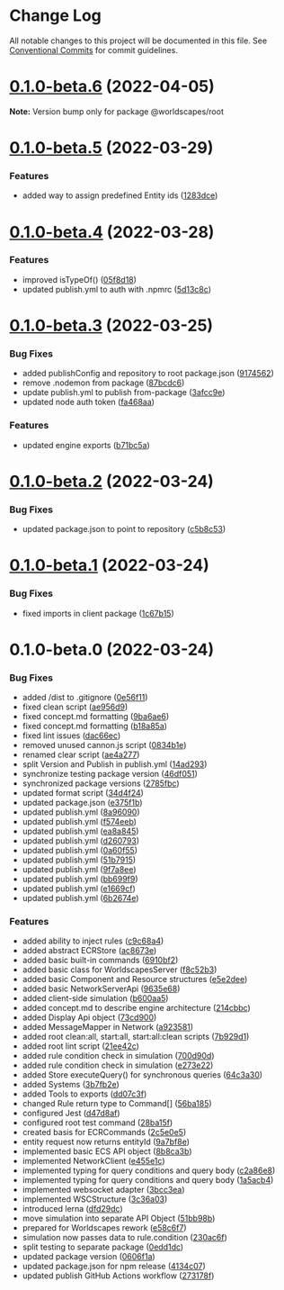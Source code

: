 # Change Log

All notable changes to this project will be documented in this file.
See [Conventional Commits](https://conventionalcommits.org) for commit guidelines.

# [0.1.0-beta.6](https://github.com/worldscapes/engine/compare/v0.1.0-beta.5...v0.1.0-beta.6) (2022-04-05)

**Note:** Version bump only for package @worldscapes/root





# [0.1.0-beta.5](https://github.com/worldscapes/engine/compare/v0.1.0-beta.4...v0.1.0-beta.5) (2022-03-29)


### Features

* added way to assign predefined Entity ids ([1283dce](https://github.com/worldscapes/engine/commit/1283dceaebca44796206f25c70cd278abe3c2276))





# [0.1.0-beta.4](https://github.com/worldscapes/engine/compare/v0.1.0-beta.3...v0.1.0-beta.4) (2022-03-28)


### Features

* improved isTypeOf() ([05f8d18](https://github.com/worldscapes/engine/commit/05f8d182891bbd576913dee093b50d0a15408953))
* updated publish.yml to auth with .npmrc ([5d13c8c](https://github.com/worldscapes/engine/commit/5d13c8c6da266240459a15fb1bee748ac301c933))





# [0.1.0-beta.3](https://github.com/worldscapes/engine/compare/v0.1.0-beta.2...v0.1.0-beta.3) (2022-03-25)


### Bug Fixes

* added publishConfig and repository to root package.json ([9174562](https://github.com/worldscapes/engine/commit/91745629ca83bd24043bff4009e2403da0c1bdd8))
* remove .nodemon from package ([87bcdc6](https://github.com/worldscapes/engine/commit/87bcdc6a0393f679329eb0688ef2f97c97d138b7))
* update publish.yml to publish from-package ([3afcc9e](https://github.com/worldscapes/engine/commit/3afcc9efa84668d4868b161c8d6aee21f9399581))
* updated node auth token ([fa468aa](https://github.com/worldscapes/engine/commit/fa468aa97f80eeb560b548ac25a4d8a533ac2746))


### Features

* updated engine exports ([b71bc5a](https://github.com/worldscapes/engine/commit/b71bc5a96f65f9117d8f521c7ef32fe8f8449787))





# [0.1.0-beta.2](https://github.com/worldscapes/engine/compare/v0.1.0-beta.1...v0.1.0-beta.2) (2022-03-24)


### Bug Fixes

* updated package.json to point to repository ([c5b8c53](https://github.com/worldscapes/engine/commit/c5b8c53bdb940e2a359140bc4ccbbc3f38dfb7c6))





# [0.1.0-beta.1](https://github.com/worldscapes/engine/compare/v0.1.0-beta.0...v0.1.0-beta.1) (2022-03-24)


### Bug Fixes

* fixed imports in client package ([1c67b15](https://github.com/worldscapes/engine/commit/1c67b152c6c33adf964e4f353651fe081acc19ba))





# 0.1.0-beta.0 (2022-03-24)


### Bug Fixes

* added /dist to .gitignore ([0e56f11](https://github.com/worldscapes/engine/commit/0e56f1146ae2fdf13b79c09dba7f57ce466dcaed))
* fixed clean script ([ae956d9](https://github.com/worldscapes/engine/commit/ae956d998041ca953cbbbc3373b2d0604196c2b4))
* fixed concept.md formatting ([9ba6ae6](https://github.com/worldscapes/engine/commit/9ba6ae6b2058dca15db3838ccc48f7ef27e7e418))
* fixed concept.md formatting ([b18a85a](https://github.com/worldscapes/engine/commit/b18a85a63c8b9e6ecc2270532d3e1a749091eb47))
* fixed lint issues ([dac66ec](https://github.com/worldscapes/engine/commit/dac66ec21b2038bf5df64b446b87e7f23ae595c1))
* removed unused cannon.js script ([0834b1e](https://github.com/worldscapes/engine/commit/0834b1e776461407a4f9af8bf3b75769f6a1e22f))
* renamed clear script ([ae4a277](https://github.com/worldscapes/engine/commit/ae4a277272c716447a9f5d402611bdcae1435abf))
* split Version and Publish in publish.yml ([14ad293](https://github.com/worldscapes/engine/commit/14ad293cf78c30ed4ba5c20207a00c7f81158713))
* synchronize testing package version ([46df051](https://github.com/worldscapes/engine/commit/46df0516039a7ceb1bcbe1bd63fe4e98e6fd3946))
* synchronized package versions ([2785fbc](https://github.com/worldscapes/engine/commit/2785fbc524355b61ab211ffd75a9f908f1d47bbb))
* updated format script ([34d4f24](https://github.com/worldscapes/engine/commit/34d4f2400130b4fb693cf4c5e1e4bd126c03d335))
* updated package.json ([e375f1b](https://github.com/worldscapes/engine/commit/e375f1bb6240c5eb07cdd575ec148518b726d3fc))
* updated publish.yml ([8a96090](https://github.com/worldscapes/engine/commit/8a9609080e62452d869ba1c9a003d08b92a4008c))
* updated publish.yml ([f574eeb](https://github.com/worldscapes/engine/commit/f574eeba73b271e59a84edc9c0828655a4d491d2))
* updated publish.yml ([ea8a845](https://github.com/worldscapes/engine/commit/ea8a8457d4d4068eac44e687bac9be2f061f7caf))
* updated publish.yml ([d260793](https://github.com/worldscapes/engine/commit/d2607934b172bff30a931c68720294b2a1ff4777))
* updated publish.yml ([0a60f55](https://github.com/worldscapes/engine/commit/0a60f55d35a5acf11108eeddf367d495e76d9980))
* updated publish.yml ([51b7915](https://github.com/worldscapes/engine/commit/51b7915f72de50e250720fa4d97b51736bf1d3e4))
* updated publish.yml ([9f7a8ee](https://github.com/worldscapes/engine/commit/9f7a8eee1abf9ba809f0927f89565ba91caeb404))
* updated publish.yml ([bb699f9](https://github.com/worldscapes/engine/commit/bb699f9a2ec0f660e352c98d1a019f973b58c5b4))
* updated publish.yml ([e1669cf](https://github.com/worldscapes/engine/commit/e1669cf2fe91e931544cf434017e5d39444d9915))
* updated publish.yml ([6b2674e](https://github.com/worldscapes/engine/commit/6b2674eb8abdabf4010a1bb7c68ec80cf65ddced))


### Features

* added ability to inject rules ([c9c68a4](https://github.com/worldscapes/engine/commit/c9c68a4cc5b237596ad977cc4c18a42ad30d3052))
* added abstract ECRStore ([ac8673e](https://github.com/worldscapes/engine/commit/ac8673ec9717b88cbeacd028756237360437a387))
* added basic built-in commands ([6910bf2](https://github.com/worldscapes/engine/commit/6910bf286992fbad661a85d293a6436ea8126d25))
* added basic class for WorldscapesServer ([f8c52b3](https://github.com/worldscapes/engine/commit/f8c52b37a530998daaa15e8d9b74cd71ab6510d0))
* added basic Component and Resource structures ([e5e2dee](https://github.com/worldscapes/engine/commit/e5e2dee8d9738550724515742f410bfd35814832))
* added basic NetworkServerApi ([9635e68](https://github.com/worldscapes/engine/commit/9635e6895bdcc831207e1514097b7b3c156679bc))
* added client-side simulation ([b600aa5](https://github.com/worldscapes/engine/commit/b600aa5e8d265f2f923475a2ae5f97cdba7cb681))
* added concept.md to describe engine architecture ([214cbbc](https://github.com/worldscapes/engine/commit/214cbbcf24886598640a2c8ed5ca1021443e504a))
* added Display Api object ([73cd900](https://github.com/worldscapes/engine/commit/73cd900c619f3917122103378f4aa1bf98951ab1))
* added MessageMapper in Network ([a923581](https://github.com/worldscapes/engine/commit/a923581154b65a33831e003d1e96cf574ea52981))
* added root clean:all, start:all, start:all:clean scripts ([7b929d1](https://github.com/worldscapes/engine/commit/7b929d1508ddacae204f796b9d190d732be5727b))
* added root lint script ([21ee42c](https://github.com/worldscapes/engine/commit/21ee42c5e8d234678334237f1a6842abde0e28b3))
* added rule condition check in simulation ([700d90d](https://github.com/worldscapes/engine/commit/700d90d282e0babd67a601f6754a7bcb339d04ed))
* added rule condition check in simulation ([e273e22](https://github.com/worldscapes/engine/commit/e273e220889fac7cb3ff2b11f1fbefe93d819a65))
* added Store executeQuery() for synchronous queries ([64c3a30](https://github.com/worldscapes/engine/commit/64c3a30caa689c1a18e9ecbd85dbfea535ad33cd))
* added Systems ([3b7fb2e](https://github.com/worldscapes/engine/commit/3b7fb2e9629b85e9467ffd6254262c2ac150fcfd))
* added Tools to exports ([dd07c3f](https://github.com/worldscapes/engine/commit/dd07c3f3e41bc7d204e43441a725c76acc23a475))
* changed Rule return type to Command[] ([56ba185](https://github.com/worldscapes/engine/commit/56ba185b8af6006743323debe73533f345277a1e))
* configured Jest ([d47d8af](https://github.com/worldscapes/engine/commit/d47d8af3ed1e9ef64e42aa095d3d647213449b14))
* configured root test command ([28ba15f](https://github.com/worldscapes/engine/commit/28ba15fa6015be62f07a8f2d67d81f62e6bb372f))
* created basis for ECRCommands ([2c5e0e5](https://github.com/worldscapes/engine/commit/2c5e0e58c3df94a8b836b3a9e2156c0ec1b967f6))
* entity request now returns entityId ([9a7bf8e](https://github.com/worldscapes/engine/commit/9a7bf8e450d409697000595125980b1e3a70ab36))
* implemented basic ECS API object ([8b8ca3b](https://github.com/worldscapes/engine/commit/8b8ca3b31a6ac709d5ad98528ed4ee2bee9327d0))
* implemented NetworkClient ([e455e1c](https://github.com/worldscapes/engine/commit/e455e1c3f6df020c88b2e7ccdd2672bac8837603))
* implemented typing for query conditions and query body ([c2a86e8](https://github.com/worldscapes/engine/commit/c2a86e8b48e503f30bc60154d07076febc6ef9bf))
* implemented typing for query conditions and query body ([1a5acb4](https://github.com/worldscapes/engine/commit/1a5acb4fd1efc4df4e0fa35520b2833b871359a1))
* implemented websocket adapter ([3bcc3ea](https://github.com/worldscapes/engine/commit/3bcc3ea58eeb38ef50a50ba421fdeeb8f6ee62c4))
* implemented WSCStructure ([3c36a03](https://github.com/worldscapes/engine/commit/3c36a037c2b3588d38c700027b4d314ecf64b224))
* introduced lerna ([dfd29dc](https://github.com/worldscapes/engine/commit/dfd29dcbe992e6c5cf77e71f98c744460d54eafa))
* move simulation into separate API Object ([51bb98b](https://github.com/worldscapes/engine/commit/51bb98b31d7dd7fba7d9a54867bc3e9dd3a777c1))
* prepared for Worldscapes rework ([e58c6f7](https://github.com/worldscapes/engine/commit/e58c6f7f949cd450a5f36d287dde50be11a110f1))
* simulation now passes data to rule.condition ([230ac6f](https://github.com/worldscapes/engine/commit/230ac6f77d4262b361d506c4cc61002b162c36e5))
* split testing to separate package ([0edd1dc](https://github.com/worldscapes/engine/commit/0edd1dc0af8b39e83d1bcca6ababa0359be173ba))
* updated package version ([0606f1a](https://github.com/worldscapes/engine/commit/0606f1a04635e1e9c806228ecbaf5986c7d8f213))
* updated package.json for npm release ([4134c07](https://github.com/worldscapes/engine/commit/4134c07b5d26b184d77d6dc0e66e810ce9d56675))
* updated publish GitHub Actions workflow ([273178f](https://github.com/worldscapes/engine/commit/273178fb04c3c67e10484e9cb35a8d50fdaea173))
